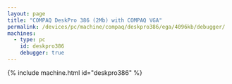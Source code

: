 ```yaml
---
layout: page
title: "COMPAQ DeskPro 386 (2Mb) with COMPAQ VGA"
permalink: /devices/pc/machine/compaq/deskpro386/ega/4096kb/debugger/
machines:
  - type: pc
    id: deskpro386
    debugger: true
---
```


{% include machine.html id="deskpro386" %}
